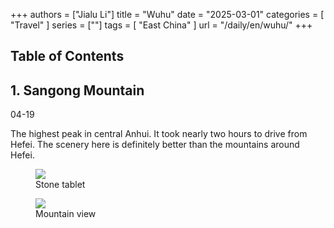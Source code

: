 +++
authors = ["Jialu Li"]
title = "Wuhu"
date = "2025-03-01"
categories = [
    "Travel"
]
series = [""]
tags = [
    "East China"
]
url = "/daily/en/wuhu/"
+++
<!DOCTYPE html>
<html lang="en">
<head>
    <meta charset="UTF-8">
    <meta name="viewport" content="width=device-width, initial-scale=1.0">
    <link rel="stylesheet" href="/assets/css/styles.css">
    <script src="/assets/js/toc.js"></script>    
</head>
<body>
    <article>
        <nav>
            <h2>Table of Contents</h2>
            <ul id="toc">
                <!-- TOC items will be dynamically generated here -->
            </ul>
        </nav>
        <section>
            <h2>1. Sangong Mountain</h2>
            <p>04-19 <i class="fas fa-sun"></i></p>
            <p>The highest peak in central Anhui. It took nearly two hours to drive from Hefei. The scenery here is definitely better than the mountains around Hefei.</p>
            <div class="container">
                <div class="image">
                    <figure>
                        <a data-fancybox="gallery" href="/images/daily-travel/wuhu1.jpg">
                            <img src="/images/daily-travel/wuhu1.jpg" loading="lazy">
                        </a>
                        <figcaption>Stone tablet</figcaption>
                    </figure>
                </div>
            </div>
            <div class="container">
                <div class="image">
                    <figure>
                        <a data-fancybox="gallery" href="/images/daily-travel/wuhu2.jpg">
                            <img src="/images/daily-travel/wuhu2.jpg" loading="lazy">
                        </a>
                        <figcaption>Mountain view</figcaption>
                    </figure>
                </div>
            </div>
        </section>
    </article>
</body>
</html>
